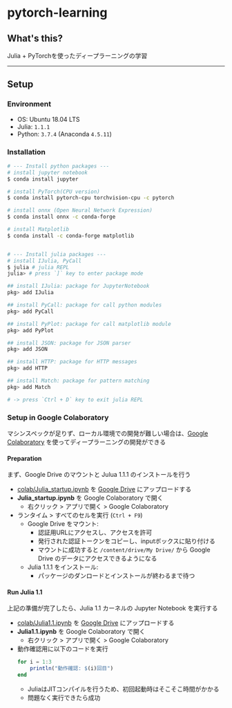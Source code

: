 # pytorch-learning

## What's this?

Julia + PyTorchを使ったディープラーニングの学習

***

## Setup

### Environment
- OS: Ubuntu 18.04 LTS
- Julia: `1.1.1`
- Python: `3.7.4` (Anaconda `4.5.11`)

### Installation
```bash
# --- Install python packages ---
# install jupyter notebook
$ conda install jupyter

# install PyTorch(CPU version)
$ conda install pytorch-cpu torchvision-cpu -c pytorch

# install onnx (Open Neural Network Expression)
$ conda install onnx -c conda-forge

# install Matplotlib
$ conda install -c conda-forge matplotlib


# --- Install julia packages ---
# install IJulia, PyCall
$ julia # julia REPL
julia> # press `]` key to enter package mode

## install IJulia: package for JupyterNotebook
pkg> add IJulia

## install PyCall: package for call python modules
pkg> add PyCall

## install PyPlot: package for call matplotlib module
pkg> add PyPlot

## install JSON: package for JSON parser
pkg> add JSON

## install HTTP: package for HTTP messages
pkg> add HTTP

## install Match: package for pattern matching
pkg> add Match

# -> press `Ctrl + D` key to exit julia REPL
```

### Setup in Google Colaboratory
マシンスペックが足りず、ローカル環境での開発が難しい場合は、[Google Colaboratory](https://colab.research.google.com) を使ってディープラーニングの開発ができる

#### Preparation
まず、Google Drive のマウントと Julua 1.1.1 のインストールを行う

- [colab/Julia_startup.ipynb](./colab/Julia_startup.ipynb) を [Google Drive](https://drive.google.com/drive/my-drive) にアップロードする
- **Julia_startup.ipynb** を Google Colaboratory で開く
    - 右クリック > アプリで開く > Google Colaboratory
- ランタイム > すべてのセルを実行 (`Ctrl + F9`)
    - Google Drive をマウント:
        - 認証用URLにアクセスし、アクセスを許可
        - 発行された認証トークンをコピーし、inputボックスに貼り付ける
        - マウントに成功すると `/content/drive/My Drive/` から Google Drive のデータにアクセスできるようになる
    - Julia 1.1.1 をインストール:
        - パッケージのダンロードとインストールが終わるまで待つ

#### Run Julia 1.1
上記の準備が完了したら、Julia 1.1 カーネルの Jupyter Notebook を実行する

- [colab/Julia1.1.ipynb](./colab/Julia1.1.ipynb) を [Google Drive](https://drive.google.com/drive/my-drive) にアップロードする
- **Julia1.1.ipynb** を Google Colaboratory で開く
    - 右クリック > アプリで開く > Google Colaboratory
- 動作確認用に以下のコードを実行
    ```julia
    for i = 1:3
        println("動作確認: $(i)回目")
    end
    ```
    - JuliaはJITコンパイルを行うため、初回起動時はそこそこ時間がかかる
    - 問題なく実行できたら成功
